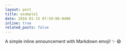 ```yaml
---
layout: post
title: example1
date: 2016-01-15 07:59:00-0400
inline: true
related_posts: false
---
```


A simple inline announcement with Markdown emoji! :sparkles: :smile:
